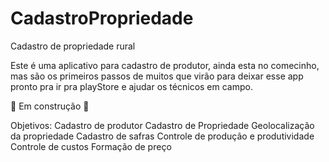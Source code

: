 # CadastroPropriedade
Cadastro de propriedade rural


Este é uma aplicativo para cadastro de produtor, ainda esta no comecinho, mas são os primeiros passos de muitos que virão
para deixar esse app pronto pra ir pra playStore e ajudar os técnicos em campo.



🚧 Em construção 🚧

Objetivos:
Cadastro de produtor
Cadastro de Propriedade
Geolocalização da propriedade
Cadastro de safras
Controle de produção e produtividade
Controle de custos
Formação de preço

